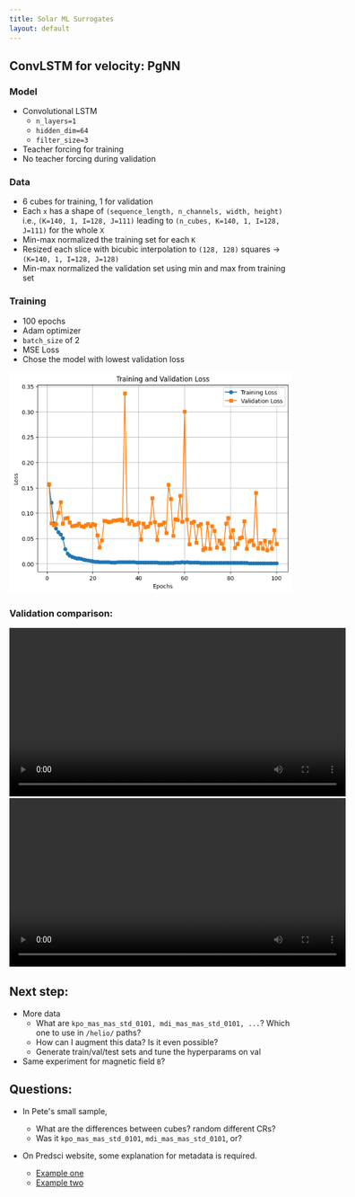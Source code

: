 ```yaml
---
title: Solar ML Surrogates
layout: default
---
```

## ConvLSTM for velocity: PgNN

### Model

- Convolutional LSTM
    - `n_layers=1`
    - `hidden_dim=64`
    - `filter_size=3`
- Teacher forcing for training
- No teacher forcing during validation

### Data

- 6 cubes for training, 1 for validation
- Each `x` has a shape of `(sequence_length, n_channels, width, height)` i.e., `(K=140, 1, I=128, J=111)` leading to `(n_cubes, K=140, 1, I=128, J=111)` for the whole `X`
- Min-max normalized the training set for each `K`
- Resized each slice with bicubic interpolation to `(128, 128)` squares -> `(K=140, 1, I=128, J=128)`
- Min-max normalized the validation set using min and max from training set


### Training

- 100 epochs
- Adam optimizer
- `batch_size` of 2
- MSE Loss
- Chose the model with lowest validation loss

<img src="resources/week_5/pete_sample_1_layer_64_hidden.png"/>

### Validation comparison:

<video controls width="600">
  <source src="resources/week_5/pete_sample_1_layer_64_hidden_slice_0.mp4" type="video/mp4">
  Your browser does not support the video tag.
</video>

<video controls width="600">
  <source src="resources/week_5/pete_sample_1_layer_64_hidden_slice_101.mp4" type="video/mp4">
  Your browser does not support the video tag.
</video>

## Next step:

- More data
    - What are `kpo_mas_mas_std_0101, mdi_mas_mas_std_0101, ...`? Which one to use in `/helio/` paths?
    - How can I augment this data? Is it even possible?
    - Generate train/val/test sets and tune the hyperparams on val
- Same experiment for magnetic field `B`?

## Questions:

- In Pete's small sample, 
    - What are the differences between cubes? random different CRs?
    - Was it `kpo_mas_mas_std_0101`, `mdi_mas_mas_std_0101`, or?

- On Predsci website, some explanation for metadata is required.
    - <a href="https://predsci.com/data/runs/cr2240-medium/hmi_masp_mas_std_0201/corona/omas" target="_blank">Example one</a>
    - <a href="https://predsci.com/data/runs/cr2240-medium/hmi_masp_mas_std_0201/helio/vmasip" target="_blank">Example two</a>